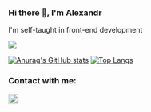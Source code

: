 ### Hi there 👋, I'm Alexandr
I'm self-taught in front-end development

![](https://komarev.com/ghpvc/?username=ADmurAJI)

[![Anurag's GitHub stats](https://github-readme-stats.vercel.app/api?username=ADmurAJI&show_icons=true&theme=highcontrast)](https://github.com/anuraghazra/github-readme-stats)
[![Top Langs](https://github-readme-stats.vercel.app/api/top-langs/?username=ADmurAJI)](https://github.com/anuraghazra/github-readme-stats)

### Contact with me: 

[<img align="left" width="20px" src="https://www.svgrepo.com/show/349554/vk.svg" alt="vk"/>][VK]
      
      
      
    
[VK]:https://vk.com/dr.falkone
